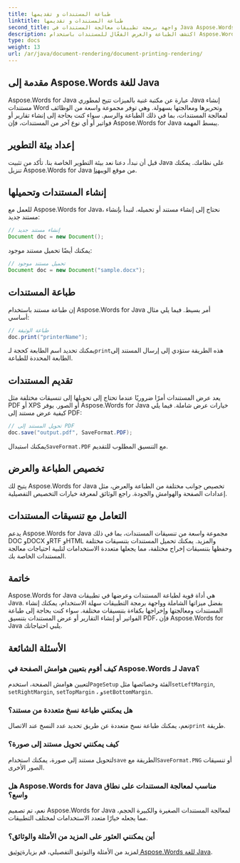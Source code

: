 ```yaml
---
title: طباعة المستندات و تقديمها
linktitle: طباعة المستندات و تقديمها
second_title: واجهة برمجة تطبيقات معالجة المستندات في Java Aspose.Words
description: اكتشف الطباعة والعرض الفعّال للمستندات باستخدام Aspose.Words for Java. تعلّم خطوة بخطوة مع أمثلة التعليمات البرمجية المصدرية.
type: docs
weight: 13
url: /ar/java/document-rendering/document-printing-rendering/
---
```


## مقدمة إلى Aspose.Words للغة Java

Aspose.Words for Java عبارة عن مكتبة غنية بالميزات تتيح لمطوري Java إنشاء مستندات Word وتحريرها ومعالجتها بسهولة. وهي توفر مجموعة واسعة من الوظائف لمعالجة المستندات، بما في ذلك الطباعة والرسم. سواء كنت بحاجة إلى إنشاء تقارير أو فواتير أو أي نوع آخر من المستندات، فإن Aspose.Words for Java يبسط المهمة.

## إعداد بيئة التطوير

 قبل أن نبدأ، دعنا نعد بيئة التطوير الخاصة بنا. تأكد من تثبيت Java على نظامك. يمكنك تنزيل Aspose.Words for Java من موقع الويب[هنا](https://releases.aspose.com/words/java/).

## إنشاء المستندات وتحميلها

للعمل مع Aspose.Words for Java، نحتاج إلى إنشاء مستند أو تحميله. لنبدأ بإنشاء مستند جديد:

```java
// إنشاء مستند جديد
Document doc = new Document();
```

يمكنك أيضًا تحميل مستند موجود:

```java
// تحميل مستند موجود
Document doc = new Document("sample.docx");
```

## طباعة المستندات

إن طباعة مستند باستخدام Aspose.Words for Java أمر بسيط. فيما يلي مثال أساسي:

```java
// طباعة الوثيقة
doc.print("printerName");
```

 يمكنك تحديد اسم الطابعة كحجة لـ`print`هذه الطريقة ستؤدي إلى إرسال المستند إلى الطابعة المحددة للطباعة.

## تقديم المستندات

يعد عرض المستندات أمرًا ضروريًا عندما تحتاج إلى تحويلها إلى تنسيقات مختلفة مثل PDF أو XPS أو الصور. يوفر Aspose.Words for Java خيارات عرض شاملة. فيما يلي كيفية عرض مستند إلى PDF:

```java
// تحويل المستند إلى PDF
doc.save("output.pdf", SaveFormat.PDF);
```

 يمكنك استبدال`SaveFormat.PDF` مع التنسيق المطلوب للتقديم.

## تخصيص الطباعة والعرض

يتيح لك Aspose.Words for Java تخصيص جوانب مختلفة من الطباعة والعرض، مثل إعدادات الصفحة والهوامش والجودة. راجع الوثائق لمعرفة خيارات التخصيص التفصيلية.

## التعامل مع تنسيقات المستندات

يدعم Aspose.Words for Java مجموعة واسعة من تنسيقات المستندات، بما في ذلك DOC وDOCX وRTF وHTML والمزيد. يمكنك تحميل المستندات بتنسيقات مختلفة وحفظها بتنسيقات إخراج مختلفة، مما يجعلها متعددة الاستخدامات لتلبية احتياجات معالجة المستندات الخاصة بك.

## خاتمة

Aspose.Words for Java هي أداة قوية لطباعة المستندات وعرضها في تطبيقات Java. بفضل ميزاتها الشاملة وواجهة برمجة التطبيقات سهلة الاستخدام، يمكنك إنشاء المستندات ومعالجتها وإخراجها بكفاءة بتنسيقات مختلفة. سواء كنت بحاجة إلى طباعة الفواتير أو إنشاء التقارير أو عرض المستندات بتنسيق PDF، فإن Aspose.Words for Java يلبي احتياجاتك.

## الأسئلة الشائعة

### كيف أقوم بتعيين هوامش الصفحة في Aspose.Words لـ Java؟

 لتعيين هوامش الصفحة، استخدم`PageSetup` الفئة وخصائصها مثل`setLeftMargin`, `setRightMargin`, `setTopMargin` ، و`setBottomMargin`.

### هل يمكنني طباعة نسخ متعددة من مستند؟

 نعم، يمكنك طباعة نسخ متعددة عن طريق تحديد عدد النسخ عند الاتصال`print` طريقة.

### كيف يمكنني تحويل مستند إلى صورة؟

 لتحويل مستند إلى صورة، يمكنك استخدام`save` الطريقة مع`SaveFormat.PNG` أو تنسيقات الصور الأخرى.

### هل Aspose.Words for Java مناسب لمعالجة المستندات على نطاق واسع؟

نعم، تم تصميم Aspose.Words for Java لمعالجة المستندات الصغيرة والكبيرة الحجم، مما يجعله خيارًا متعدد الاستخدامات لمختلف التطبيقات.

### أين يمكنني العثور على المزيد من الأمثلة والوثائق؟

 لمزيد من الأمثلة والتوثيق التفصيلي، قم بزيارة[توثيق Aspose.Words للغة Java](https://reference.aspose.com/words/java/).